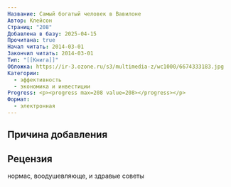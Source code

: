 ```yaml
---
Название: Самый богатый человек в Вавилоне
Автор: Клейсон
Страниц: "208"
Добавлена в базу: 2025-04-15
Прочитана: true
Начал читать: 2014-03-01
Закончил читать: 2014-03-01
Тип: "[[Книга]]"
Обложка: https://ir-3.ozone.ru/s3/multimedia-z/wc1000/6674333183.jpg
Категории:
  - эффективность
  - экономика и инвестиции
Progress: <p><progress max=208 value=208></progress></p>
Формат:
  - электронная
---
```

## Причина добавления


## Рецензия

нормас, воодушевляюще, и здравые советы
